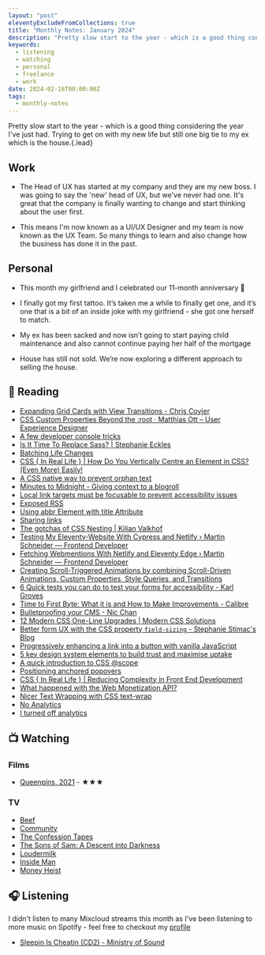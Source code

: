 ```yaml
---
layout: "post"
eleventyExcludeFromCollections: true
title: "Monthly Notes: January 2024"
description: "Pretty slow start to the year - which is a good thing considering the year I've just had. Trying to get on with my new life but still one big tie to my ex which is the house."
keywords:
  - listening
  - watching
  - personal
  - freelance
  - work
date: 2024-02-16T00:00:00Z
tags:
  - monthly-notes
---
```

Pretty slow start to the year - which is a good thing considering the year I've just had. Trying to get on with my new life but still one big tie to my ex which is the house.{.lead}

## Work
- The Head of UX has started at my company and they are my new boss. I was going to say the 'new' head of UX, but we've never had one. It's great that the company is finally wanting to change and start thinking about the user first.

- This means I'm now known as a UI/UX Designer and my team is now known as the UX Team. So many things to learn and also change how the business has done it in the past.

## Personal
- This month my girlfriend and I celebrated our 11-month anniversary 💜

- I finally got my first tattoo. It’s taken me a while to finally get one, and it’s one that is a bit of an inside joke with my girlfriend - she got one herself to match.

- My ex has been sacked and now isn’t going to start paying child maintenance and also cannot continue paying her half of the mortgage

- House has still not sold. We’re now exploring a different approach to selling the house.

## 📖 Reading
- [Expanding Grid Cards with View Transitions - Chris Coyier](https://chriscoyier.net/2023/04/11/expanding-grid-cards-with-view-transitions/ "Expanding Grid Cards with View Transitions - Chris Coyier")
- [CSS Custom Properties Beyond the :root · Matthias Ott – User Experience Designer](https://matthiasott.com/notes/custom-properties-beyond-the-root "CSS Custom Properties Beyond the :root · Matthias Ott – User Experience Designer")
- [A few developer console tricks](https://gomakethings.com/a-few-developer-console-tricks/ "A few developer console tricks")
- [Is It Time To Replace Sass? | Stephanie Eckles](https://thinkdobecreate.com/articles/is-it-time-to-replace-sass/ "Is It Time To Replace Sass? | Stephanie Eckles")
- [Batching Life Changes](https://chrisburnell.com/article/batching-life-changes/ "Batching Life Changes")
- [CSS { In Real Life } | How Do You Vertically Centre an Element in CSS? (Even More) Easily!](https://css-irl.info/how-do-you-vertically-centre-an-element-in-css/ "CSS { In Real Life } | How Do You Vertically Centre an Element in CSS? (Even More) Easily!")
- [A CSS native way to prevent orphan text](https://gomakethings.com/a-css-native-way-to-prevent-orphan-text/ "A CSS native way to prevent orphan text")
- [Minutes to Midnight - Giving context to a blogroll](https://minutestomidnight.co.uk/blog/giving-context-to-a-blogroll/ "Minutes to Midnight - Giving context to a blogroll")
- [Local link targets must be focusable to prevent accessibility issues](https://www.stefanjudis.com/today-i-learned/relative-html-links-focus-issues/ "Local link targets must be focusable to prevent accessibility issues")
- [Exposed RSS](https://chriscoyier.net/2024/01/13/exposed-rss/ "Exposed RSS")
- [Using abbr Element with title Attribute](https://adrianroselli.com/2024/01/using-abbr-element-with-title-attribute.html "Using abbr Element with title Attribute")
- [Sharing links](https://hidde.blog/sharing-links/ "Sharing links")
- [The gotchas of CSS Nesting | Kilian Valkhof](https://kilianvalkhof.com/2023/css-html/the-gotchas-of-css-nesting/ "The gotchas of CSS Nesting | Kilian Valkhof")
- [Testing My Eleventy-Website With Cypress and Netlify › Martin Schneider — Frontend Developer](https://martinschneider.me/articles/testing-my-eleventy-website-with-cypress-and-netlify/ "Testing My Eleventy-Website With Cypress and Netlify › Martin Schneider — Frontend Developer")
- [Fetching Webmentions With Netlify and Eleventy Edge › Martin Schneider — Frontend Developer](https://martinschneider.me/articles/fetching-webmentions-with-netlify-and-eleventy-edge/ "Fetching Webmentions With Netlify and Eleventy Edge › Martin Schneider — Frontend Developer")
- [Creating Scroll-Triggered Animations by combining Scroll-Driven Animations, Custom Properties, Style Queries, and Transitions](https://www.bram.us/2023/06/15/scroll-triggered-animations/ "Creating Scroll-Triggered Animations by combining Scroll-Driven Animations, Custom Properties, Style Queries, and Transitions")
- [6 Quick tests you can do to test your forms for accessibility - Karl Groves](https://karlgroves.com/6-quick-tests-you-can-do-to-test-your-forms-for-accessibility/ "6 Quick tests you can do to test your forms for accessibility - Karl Groves")
- [Time to First Byte: What it is and How to Make Improvements - Calibre](https://calibreapp.com/blog/time-to-first-byte "Time to First Byte: What it is and How to Make Improvements - Calibre")
- [Bulletproofing your CMS - Nic Chan](https://www.nicchan.me/blog/bulletproofing-your-cms/ "Bulletproofing your CMS - Nic Chan")
- [12 Modern CSS One-Line Upgrades | Modern CSS Solutions](https://moderncss.dev/12-modern-css-one-line-upgrades/ "12 Modern CSS One-Line Upgrades | Modern CSS Solutions")
- [Better form UX with the CSS property `field-sizing` - Stephanie Stimac's Blog](https://blog.stephaniestimac.com/posts/2024/01/css-field-sizing/ "Better form UX with the CSS property `field-sizing` - Stephanie Stimac's Blog")
- [Progressively enhancing a link into a button with vanilla JavaScript](https://gomakethings.com/progressively-enhancing-a-link-into-a-button-with-vanilla-javascript/ "Progressively enhancing a link into a button with vanilla JavaScript")
- [5 key design system elements to build trust and maximise uptake](https://adamsilver.io/blog/5-key-design-system-elements-to-build-trust-and-maximise-uptake/ "5 key design system elements to build trust and maximise uptake")
- [A quick introduction to CSS @scope](https://www.bram.us/2023/08/22/a-quick-introduction-to-css-scope/ "A quick introduction to CSS @scope")
- [Positioning anchored popovers](https://hidde.blog/positioning-anchored-popovers/ "Positioning anchored popovers")
- [CSS { In Real Life } | Reducing Complexity in Front End Development](https://css-irl.info/reducing-complexity-in-front-end-development/ "CSS { In Real Life } | Reducing Complexity in Front End Development")
- [What happened with the Web Monetization API?](https://chriscoyier.net/2024/01/24/what-happened-with-the-web-monetization-api/ "What happened with the Web Monetization API?")
- [Nicer Text Wrapping with CSS text-wrap](https://codersblock.com/blog/nicer-text-wrapping-with-css-text-wrap/ "Nicer Text Wrapping with CSS text-wrap")
- [No Analytics](https://snook.ca/archives/opinion/no-analytics "No Analytics")
- [I turned off analytics](https://rachsmith.com/i-turned-off-analytics/ "I turned off analytics")

## 📺 Watching

### Films
- [Queenpins, 2021](https://www.themoviedb.org/movie/628914-queenpins "Queenpins") - ★★★

### TV
- [Beef](https://www.themoviedb.org/tv/154385-beef "Beef")
- [Community](https://www.themoviedb.org/tv/18347-community "Community")
- [The Confession Tapes](https://www.themoviedb.org/tv/73792-the-confession-tapes "The Confession Tapes")
- [The Sons of Sam: A Descent into Darkness](https://www.themoviedb.org/tv/122672-the-sons-of-sam-a-descent-into-darkness "The Sons of Sam: A Descent into Darkness")
- [Loudermilk](https://www.themoviedb.org/tv/73200-loudermilk "Loudermilk")
- [Inside Man](https://www.themoviedb.org/tv/121710-inside-man "Inside Man")
- [Money Heist](https://www.themoviedb.org/tv/71446-la-casa-de-papel "Money Heist")

## 🎧 Listening
I didn't listen to many Mixcloud streams this month as I've been listening to more music on Spotify - feel free to checkout my [profile](https://open.spotify.com/user/juan.fernandes)

- [Sleepin Is Cheatin (CD2) - Ministry of Sound](https://www.mixcloud.com/ministryofsound/sleepin-is-cheatin-cd2-ministry-of-sound/ "Sleepin Is Cheatin (CD2) - Ministry of Sound")
